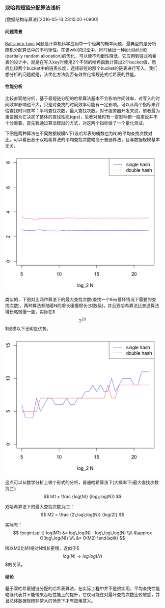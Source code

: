### 双哈希短链分配算法浅析
[数据结构与算法][2016-05-13 23:15:00 +0800]


#### 问题背景

[Balls-into-bins][1] 问题是计算机科学应用中一个经典的概率问题，最典型的是分析随机分配算法中的不均衡性。在该wiki的[讨论][3]中，同时给出一种`部分随机分配`(partially random allocation)的优化，可以使不均衡性降低。它应用到链式哈希表的设计中，就是在写入key时使用2个不同的哈希函数计算出2个bucket值，然后比较两个bucket中的链表长度，选择较短的那个bucket的链表进行写入。我们想分析的问题就是，该优化方法能否有效优化常规链式哈希表的性能。

#### 性能分析

比较直观地分析，基于最短链分配的哈希算法基本不会影响空间效率，对写入的时间效率影响也不大，只是对查找的时间效率可能有一定影响。可以从两个指标来评估查找时间效率：平均查找次数，最大查找次数。对于服务器开发来说，前者最为重要因为它决定了整体的查找性能(qps)，后者对延时有一定影响但一般来说并不十分重要。首先我通过算法模拟的方式，对这两个指标做了一个量化测试。

下图是两种算法在不同数据规模N下(设哈希表的桶数也为N)的平均查找次数对比。可以看出基于双哈希算法的平均查找次数略高于普通算法，且与数据规模基本无关。

![avg_depth](/res/201605-hashtable_with_2hash/linked_ht_1vs2_avg_depth.png)

类似的，下图对比两种算法下的最大查找次数(查找一个Key最坏情况下需要的查找次数)。两种算法都随着N的增长缓慢增长(对数级)，并且双哈希算法比普通算法增长略微慢一些，实际在$$$2^{20}$$$规模以下无明显优势。

![max_depth](/res/201605-hashtable_with_2hash/linked_ht_1vs2_max_depth.png)

这点可以从数学分析上做个形式的分析，普通哈希算法下(大概率下)最大查找次数为[[*][2]]:
$$
M1 = \frac {log(N)} {log\;log(N)}
$$

双哈希算法下的最大查找次数为[[*][3]]：
$$
M2 = \frac {2\;log\;log(N)} {log(2)}
$$

实际有：
$$
\begin{split}
log(M1) &= log\,log(N) - log\,log\,log(N) \\\\
        &\approx O(log\,log(N)) \\\\
        &= O(M2)
\end{split}
$$

所以M2比M1相对N增长更慢，近似于$$$log(N) \rightarrow log\,log(N) $$$的关系。

#### 结论

基于双哈希最短链分配的哈希表算法，在实际工程中并不是很实用，平均查找性能略低代表并不能带来吞吐性能上的提升，它仅可能在对最坏查找次数比较敏感，并且总体数据规模非常大的场景下才有应用意义。


[1]: https://en.wikipedia.org/wiki/Balls_into_bins
[2]: https://en.wikipedia.org/wiki/Balls_into_bins#Random_allocation
[3]: https://en.wikipedia.org/wiki/Balls_into_bins#Partially_random_allocation
